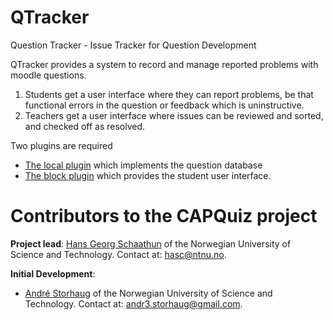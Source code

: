# QTracker

Question Tracker - Issue Tracker for Question Development

QTracker provides a system to record and manage reported problems
with moodle questions.

1. Students get a user interface where they can report problems, be that
   functional errors in the question or feedback which is uninstructive.
2. Teachers get a user interface where issues can be reviewed and sorted,
   and checked off as resolved.

Two plugins are required

+ [The local plugin](https://moodle.org/plugins/local_qtracker) which
  implements the question database
+ [The block plugin](https://moodle.org/plugins/block_qtracker)
  which provides the student user interface.

# Contributors to the CAPQuiz project

**Project lead**: [Hans Georg Schaathun](http://www.hg.schaathun.net) of the Norwegian University of Science and Technology. Contact at: <hasc@ntnu.no>.

**Initial Development**:
* [André Storhaug](https://github.com/andstor) of the Norwegian University of Science and Technology. Contact at: <andr3.storhaug@gmail.com>.

